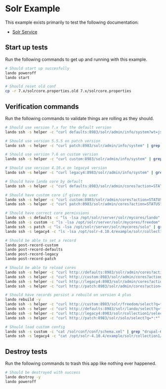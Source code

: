 Solr Example
============

This example exists primarily to test the following documentation:

* [Solr Service](https://docs.devwithlando.io/tutorials/solr.html)

Start up tests
--------------

Run the following commands to get up and running
with this example.

```bash
# Should start up succesfully
lando poweroff
lando start

# Should reset old conf
cp -r 7.x/solrcore.properties.old 7.x/solrcore.properties
```

Verification commands
---------------------

Run the following commands to validate things are rolling as they should.

```bash
# Should use version 7.x for the default version
lando ssh -s helper -c "curl defaults:8983/solr/admin/info/system?wt=json" | grep "solr-spec-version" | grep "7."

# Should use version 5.5.5 on patch version
lando ssh -s helper -c "curl patch:8983/solr/admin/info/system" | grep "solr-spec-version" | grep "5.5.5"

# Should use version 7.6 on custom version
lando ssh -s helper -c "curl custom:8983/solr/admin/info/system" | grep "solr-spec-version" | grep "7.6"

# Should use version 4.10.x on legacy4 version
lando ssh -s helper -c "curl legacy4:8983/solr/admin/info/system" | grep "solr-spec-version" | grep "4.10"

# Should have lando core by default
lando ssh -s helper -c "curl defaults:8983/solr/admin/cores?action=STATUS" | grep lando

# Should have custom core if given by user
lando ssh -s helper -c "curl custom:8983/solr/admin/cores?action=STATUS" | grep freedom
lando ssh -s helper -c "curl patch:8983/solr/admin/cores?action=STATUS" | grep solo

# Should have correct core permissions
lando ssh -s defaults -c "ls -lsa /opt/solr/server/solr/mycores/lando" | grep "solr solr" | wc -l | grep 5
lando ssh -s custom -c "ls -lsa /opt/solr/server/solr/mycores/freedom" | grep "solr solr" | wc -l | grep 5
lando ssh -s patch -c "ls -lsa /opt/solr/server/solr/mycores/solo" | grep "solr solr" | wc -l | grep 5
lando ssh -s legacy4 -c "ls -lsa /opt/solr-4.10.4/example/solr/collection1" | grep "solr solr" | wc -l | grep 6

# Should be able to set a record
lando post-record-custom
lando post-record-defaults
lando post-record-legacy
lando post-record-patch

# Should be able to reload cores
lando ssh -s helper -c "curl http://defaults:8983/solr/admin/cores?action=RELOAD&core=lando"
lando ssh -s helper -c "curl http://custom:8983/solr/admin/cores?action=RELOAD&core=freedom"
lando ssh -s helper -c "curl http://legacy4:8983/solr/admin/cores?action=RELOAD&core=collection1"
lando ssh -s helper -c "curl http://patch:8983/solr/admin/cores?action=RELOAD&core=solo"

# Should have records persist a rebuild on version 4 plus
lando rebuild -y
lando ssh -s helper -c "curl http://custom:8983/solr/freedom/select?q=*:*" | grep "12"
lando ssh -s helper -c "curl http://defaults:8983/solr/lando/select?q=*:*" | grep "Tom Brady"
lando ssh -s helper -c "curl http://legacy4:8983/solr/collection1/select?q=*:*" | grep "12"
lando ssh -s helper -c "curl http://patch:8983/solr/solo/select?q=*:*" | grep "Tom Brady"

# Should load custom config
lando ssh -s custom -c "cat /solrconf/conf/schema.xml" | grep "drupal-6.5-solr-7.x"
lando ssh -s legacy4 -c "cat /opt/solr-4.10.4/example/solr/collection1/conf/schema.xml" | grep "filezzzz"
```

Destroy tests
-------------

Run the following commands to trash this app like nothing ever happened.

```bash
# Should be destroyed with success
lando destroy -y
lando poweroff
```

